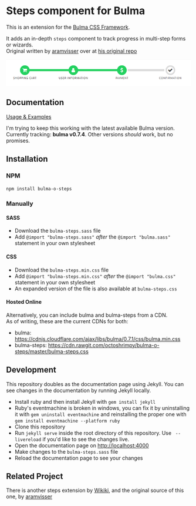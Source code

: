 # Steps component for Bulma

This is an extension for the [Bulma CSS Framework](http://bulma.io).  

It adds an in-depth `steps` component to track progress in multi-step forms or wizards.  
Original written by [aramvisser](https://github.com/aramvisser) over at [his original repo](https://aramvisser.github.io/bulma-steps)

[![Steps example for a checkout form](steps-example.png)](https://octoshrimpy.github.io/bulma-o-steps)

## Documentation

[Usage & Examples](https://octoshrimpy.github.io/bulma-o-steps)

I'm trying to keep this working with the latest available Bulma version.     
Currently tracking: **bulma v0.7.4**. Other versions _should_ work, but no promises.

## Installation

### NPM

`npm install bulma-o-steps`

### Manually

#### SASS
- Download the `bulma-steps.sass` file
- Add `@import "bulma-steps.sass"` _after_ the `@import "bulma.sass"` statement in your own
  stylesheet

#### CSS
- Download the `bulma-steps.min.css` file
- Add `@import "bulma-steps.min.css"` _after_ the `@import "bulma.css"` statement in your own
  stylesheet   
- An expanded version of the file is also available at `bulma-steps.css`

#### Hosted Online
Alternatively, you can include bulma and bulma-steps from a CDN.   
As of writing, these are the current CDNs for both:
- bulma: https://cdnjs.cloudflare.com/ajax/libs/bulma/0.7.1/css/bulma.min.css
- bulma-steps: https://cdn.rawgit.com/octoshrimpy/bulma-o-steps/master/bulma-steps.css

## Development

This repository doubles as the documentation page using Jekyll. You can see changes in the
documentation by running Jekyll locally.

- Install ruby and then install Jekyll with `gem install jekyll`
- Ruby's eventmachine is broken in windows, you can fix it by uninstalling it with `gem uninstall eventmachine` and reinstalling the proper one with `gem install eventmachine --platform ruby`
- Clone this repository
- Run `jekyll serve` inside the root directory of this repository. Use ` --livereload` if you'd like to see the changes live.
- Open the documentation page on [http://localhost:4000](http://localhost:4000)
- Make changes to the `bulma-steps.sass` file
- Reload the documentation page to see your changes

## Related Project

There is another steps extension by
[Wikiki](https://github.com/Wikiki/bulma-steps),
and the original source of this one, by [aramvisser](https://aramvisser.github.io/bulma-steps)
